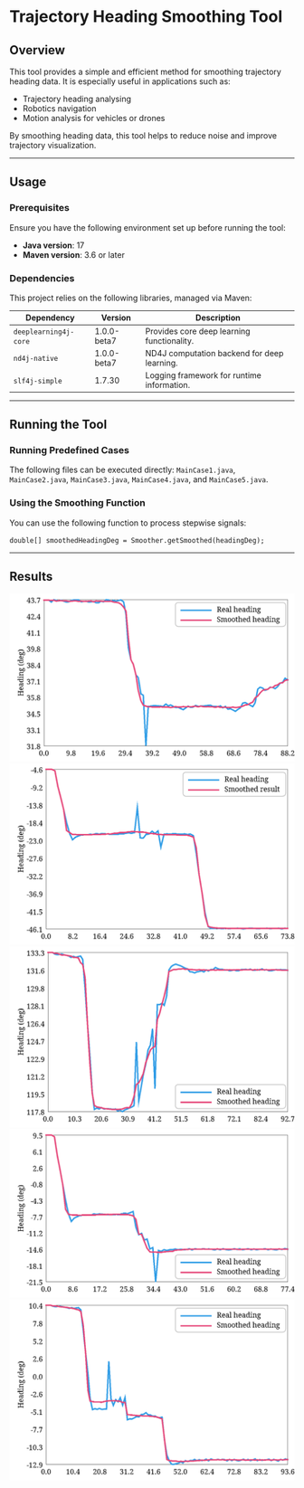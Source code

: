 # Trajectory Heading Smoothing Tool

## Overview
This tool provides a simple and efficient method for smoothing trajectory heading data. It is especially useful in applications such as:
- Trajectory heading analysing
- Robotics navigation
- Motion analysis for vehicles or drones

By smoothing heading data, this tool helps to reduce noise and improve trajectory visualization.

---

## Usage

### Prerequisites
Ensure you have the following environment set up before running the tool:
- **Java version**: 17
- **Maven version**: 3.6 or later

### Dependencies
This project relies on the following libraries, managed via Maven:

| Dependency                  | Version          | Description                              |
|-----------------------------|------------------|------------------------------------------|
| `deeplearning4j-core`       | 1.0.0-beta7      | Provides core deep learning functionality. |
| `nd4j-native`               | 1.0.0-beta7      | ND4J computation backend for deep learning. |
| `slf4j-simple`              | 1.7.30           | Logging framework for runtime information.|


---

## Running the Tool

### Running Predefined Cases
The following files can be executed directly:
`MainCase1.java`,
`MainCase2.java`,
`MainCase3.java`,
`MainCase4.java`, and
`MainCase5.java`.

### Using the Smoothing Function
You can use the following function to process stepwise signals:
```
double[] smoothedHeadingDeg = Smoother.getSmoothed(headingDeg);
```

---

## Results
![Case 1](./Case1.png)
![Case 2](./Case2.png)
![Case 3](./Case3.png)
![Case 4](./Case4.png)
![Case 5](./Case5.png)

